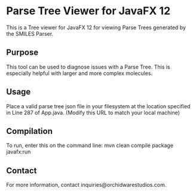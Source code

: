 <h1>Parse Tree Viewer for JavaFX 12</h1>
This is a Tree viewer for JavaFX 12 for viewing Parse Trees generated by the SMILES Parser.

<h2>Purpose</h2>
This tool can be used to diagnose issues with a Parse Tree.  This is especially helpful with larger and more complex molecules.

<h2>Usage</h2>
Place a valid parse tree json file in your filesystem at the location specified in Line 287 of App.java. (Modify this URL to match your local machine)

<h2>Compilation</h2>
To run, enter this on the command line: mvn clean compile package javafx:run

<h2>Contact</h2>
For more information, contact inquiries@orchidwarestudios.com.

